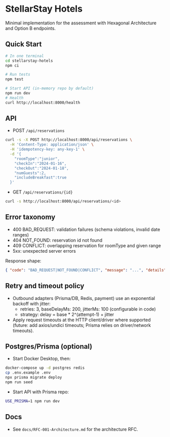 # StellarStay Hotels

Minimal implementation for the assessment with Hexagonal Architecture and Option B endpoints.

## Quick Start

```bash
# In one terminal
cd stellarstay-hotels
npm ci

# Run tests
npm test

# Start API (in-memory repo by default)
npm run dev
# Health
curl http://localhost:8000/health
```

## API

- POST `/api/reservations`
```bash
curl -s -X POST http://localhost:8000/api/reservations \
  -H 'Content-Type: application/json' \
  -H 'idempotency-key: any-key-1' \
  -d '{
    "roomType":"junior",
    "checkIn":"2024-01-16",
    "checkOut":"2024-01-18",
    "numGuests":2,
    "includeBreakfast":true
  }'
```

- GET `/api/reservations/{id}`
```bash
curl -s http://localhost:8000/api/reservations/<id>
```

## Error taxonomy

- 400 BAD_REQUEST: validation failures (schema violations, invalid date ranges)
- 404 NOT_FOUND: reservation id not found
- 409 CONFLICT: overlapping reservation for roomType and given range
- 5xx: unexpected server errors

Response shape:
```json
{ "code": "BAD_REQUEST|NOT_FOUND|CONFLICT", "message": "...", "details": { } }
```

## Retry and timeout policy

- Outbound adapters (Prisma/DB, Redis, payment) use an exponential backoff with jitter:
  - retries: 3, baseDelayMs: 200, jitterMs: 100 (configurable in code)
  - strategy: delay = base * 2^(attempt-1) + jitter
- Apply request timeouts at the HTTP client/driver where supported (future: add axios/undici timeouts; Prisma relies on driver/network timeouts).

## Postgres/Prisma (optional)

- Start Docker Desktop, then:
```bash
docker-compose up -d postgres redis
cp .env.example .env
npx prisma migrate deploy
npm run seed
```
- Start API with Prisma repo:
```bash
USE_PRISMA=1 npm run dev
```

## Docs
- See `docs/RFC-001-Architecture.md` for the architecture RFC.
